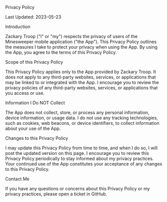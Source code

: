 Privacy Policy

Last Updated: 2023-05-23

Introduction

Zackary Troop ("I" or "my") respects the privacy of users of the Minesweeper mobile application ("the App"). This Privacy Policy outlines the measures I take to protect your privacy when using the App. By using the App, you agree to the terms of this Privacy Policy.

Scope of this Privacy Policy

This Privacy Policy applies only to the App provided by Zackary Troop. It does not apply to any third-party websites, services, or applications that may be linked to or integrated with the App. I encourage you to review the privacy policies of any third-party websites, services, or applications that you access or use.

Information I Do NOT Collect

The App does not collect, store, or process any personal information, device information, or usage data. I do not use any tracking technologies, such as cookies, web beacons, or device identifiers, to collect information about your use of the App.

Changes to this Privacy Policy

I may update this Privacy Policy from time to time, and when I do so, I will post the updated version on this page. I encourage you to review this Privacy Policy periodically to stay informed about my privacy practices. Your continued use of the App constitutes your acceptance of any changes to this Privacy Policy.

Contact Me

If you have any questions or concerns about this Privacy Policy or my privacy practices, please open a ticket in GitHub.
